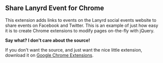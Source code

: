Share Lanyrd Event for Chrome
-------------------------------

This extension adds links to events on the Lanyrd social events website to share events on Facebook and Twitter. This is an example of just how easy it is to create Chrome extensions to modify pages on-the-fly with jQuery.

__Say what? I don't care about the source!__

If you don't want the source, and just want the nice little extension, download it on [Google Chrome Extensions](https://chrome.google.com/extensions/detail/ajpfffdgaihgjmlnnjmmcmihdgbpkleh/).